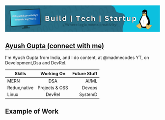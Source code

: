 ![](https://github.com/Ayush-gupta-dev/Ayush-gupta-dev/blob/main/bannergitbuildcompress.png)

## [Ayush Gupta (connect with me)](https://bio.link/ayushbio)
I'm Ayush Gupta from India, and I do content, at @madmecodes YT, on Development,Dsa and DevRel.

| Skills        | Working On           | Future Stuff  |
| ------------- |:-------------:| -----:|
| MERN  | DSA | AI/ML
| Redux,native    |  Projects & OSS       |  Devops |
| Linux |  DevRel   |    SystemD|

## Example of Work

<!-- add resume link here-->
<!--
## Skills and experience
<li> MERN (Mongo,express,react,node)</li>
<li>Redux</li>
<li>React native</li>

### Working On
<li type="square"> working on DSA</li>
<li type ="square">Working on MERN projects and OSS </li>

### Future Stuff: 
<li>AI/ML</li>
<li>Devops</li>
<li>SystemD</li>
-->
